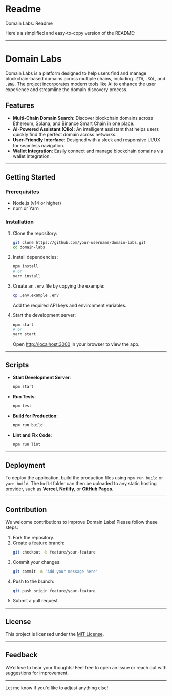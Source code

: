 # Readme
Domain Labs: Readme

Here's a simplified and easy-to-copy version of the README:

---

# Domain Labs  

Domain Labs is a platform designed to help users find and manage blockchain-based domains across multiple chains, including `.ETH`, `.SOL`, and `.BNB`. The project incorporates modern tools like AI to enhance the user experience and streamline the domain discovery process.  

## Features  
- **Multi-Chain Domain Search**: Discover blockchain domains across Ethereum, Solana, and Binance Smart Chain in one place.  
- **AI-Powered Assistant (Clio)**: An intelligent assistant that helps users quickly find the perfect domain across networks.  
- **User-Friendly Interface**: Designed with a sleek and responsive UI/UX for seamless navigation.  
- **Wallet Integration**: Easily connect and manage blockchain domains via wallet integration.  

---

## Getting Started  

### Prerequisites  
- Node.js (v14 or higher)  
- npm or Yarn  

### Installation  
1. Clone the repository:  
   ```bash  
   git clone https://github.com/your-username/domain-labs.git  
   cd domain-labs  
   ```  

2. Install dependencies:  
   ```bash  
   npm install  
   # or  
   yarn install  
   ```  

3. Create an `.env` file by copying the example:  
   ```bash  
   cp .env.example .env  
   ```  
   Add the required API keys and environment variables.  

4. Start the development server:  
   ```bash  
   npm start  
   # or  
   yarn start  
   ```  

   Open [http://localhost:3000](http://localhost:3000) in your browser to view the app.  

---

## Scripts  

- **Start Development Server**:  
  ```bash  
  npm start  
  ```  

- **Run Tests**:  
  ```bash  
  npm test  
  ```  

- **Build for Production**:  
  ```bash  
  npm run build  
  ```  

- **Lint and Fix Code**:  
  ```bash  
  npm run lint  
  ```  

---

## Deployment  
To deploy the application, build the production files using `npm run build` or `yarn build`. The `build` folder can then be uploaded to any static hosting provider, such as **Vercel**, **Netlify**, or **GitHub Pages**.  

---

## Contribution  
We welcome contributions to improve Domain Labs! Please follow these steps:  
1. Fork the repository.  
2. Create a feature branch:  
   ```bash  
   git checkout -b feature/your-feature  
   ```  
3. Commit your changes:  
   ```bash  
   git commit -m "Add your message here"  
   ```  
4. Push to the branch:  
   ```bash  
   git push origin feature/your-feature  
   ```  
5. Submit a pull request.  

---

## License  
This project is licensed under the [MIT License](LICENSE).  

---

## Feedback  
We’d love to hear your thoughts! Feel free to open an issue or reach out with suggestions for improvement.  

---

Let me know if you'd like to adjust anything else!
